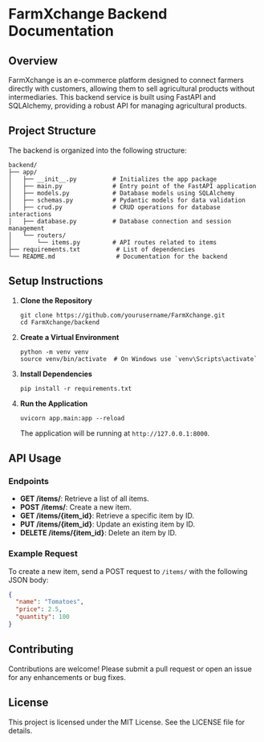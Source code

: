 # FarmXchange Backend Documentation

## Overview
FarmXchange is an e-commerce platform designed to connect farmers directly with customers, allowing them to sell agricultural products without intermediaries. This backend service is built using FastAPI and SQLAlchemy, providing a robust API for managing agricultural products.

## Project Structure
The backend is organized into the following structure:

```
backend/
├── app/
│   ├── __init__.py          # Initializes the app package
│   ├── main.py              # Entry point of the FastAPI application
│   ├── models.py            # Database models using SQLAlchemy
│   ├── schemas.py           # Pydantic models for data validation
│   ├── crud.py              # CRUD operations for database interactions
│   ├── database.py          # Database connection and session management
│   └── routers/
│       └── items.py         # API routes related to items
├── requirements.txt          # List of dependencies
└── README.md                 # Documentation for the backend
```

## Setup Instructions

1. **Clone the Repository**
   ```
   git clone https://github.com/yourusername/FarmXchange.git
   cd FarmXchange/backend
   ```

2. **Create a Virtual Environment**
   ```
   python -m venv venv
   source venv/bin/activate  # On Windows use `venv\Scripts\activate`
   ```

3. **Install Dependencies**
   ```
   pip install -r requirements.txt
   ```

4. **Run the Application**
   ```
   uvicorn app.main:app --reload
   ```

   The application will be running at `http://127.0.0.1:8000`.

## API Usage

### Endpoints

- **GET /items/**: Retrieve a list of all items.
- **POST /items/**: Create a new item.
- **GET /items/{item_id}**: Retrieve a specific item by ID.
- **PUT /items/{item_id}**: Update an existing item by ID.
- **DELETE /items/{item_id}**: Delete an item by ID.

### Example Request

To create a new item, send a POST request to `/items/` with the following JSON body:

```json
{
  "name": "Tomatoes",
  "price": 2.5,
  "quantity": 100
}
```

## Contributing
Contributions are welcome! Please submit a pull request or open an issue for any enhancements or bug fixes.

## License
This project is licensed under the MIT License. See the LICENSE file for details.